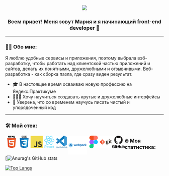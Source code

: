<div id="header" align="center">
  <img src="https://media.giphy.com/media/hpXdHPfFI5wTABdDx9/giphy.gif" width="300"/>
</div>

### <p align="center">Всем привет! Меня зовут Мария и я начинающий front-end developer 👋</p>

---

### :woman_technologist: Обо мне:
Я люблю удобные сервисы и приложения, поэтому выбрала вэб-разработку, чтобы работать над клиентской частью приложений и сайтов, делать их понятными, дружелюбными и отзывчивыми. Веб-разработка - как сборка пазла, где сразу виден результат.

- 🎓 В настоящее время осваиваю новую профессию на Яндекс.Практикуме  
- 👩🏻‍💻 Хочу научиться создавать крутые и дружелюбные интерфейсы  
- 🌱 Уверена, что со временем научусь писать чистый и упорядоченный код  

---

### :hammer_and_wrench: Мой стек:

<img align="left" alt="HTML5_logo" width="40" height="40" src="https://github.com/devicons/devicon/blob/master/icons/html5/html5-original-wordmark.svg" />
<img align="left" alt="CSS3_logo" width="40" height="40" src="https://github.com/devicons/devicon/blob/master/icons/css3/css3-original-wordmark.svg" />
<img align="left" alt="JavaScript_logo" width="40" height="40" src="https://github.com/devicons/devicon/blob/master/icons/javascript/javascript-original.svg" />
<img align="left" alt="React_logo" width="40" height="40" src="https://github.com/devicons/devicon/blob/master/icons/react/react-original-wordmark.svg" />
<img align="left" alt="VSCode_logo" width="40" height="40" src="https://github.com/devicons/devicon/blob/master/icons/vscode/vscode-original-wordmark.svg" />
<img align="left" alt="Webpack_logo" width="60" height="60" src="https://github.com/devicons/devicon/blob/master/icons/webpack/webpack-original-wordmark.svg" />
<img align="left" alt="Figma_logo" width="40" height="40" src="https://github.com/devicons/devicon/blob/master/icons/figma/figma-original.svg" />
<img align="left" alt="git_logo" width="40" height="40" src="https://github.com/devicons/devicon/blob/master/icons/git/git-original-wordmark.svg" />
<img align="left" alt="github_logo" width="40" height="40" src="https://github.com/devicons/devicon/blob/master/icons/github/github-original-wordmark.svg" />  



### :fire: Моя статистика:

[![Anurag's GitHub stats](https://github-readme-stats.vercel.app/api?username=Maryk1007&hide=contribs,prs)  

[![Top Langs](https://github-readme-stats.vercel.app/api/top-langs/?username=Maryk1007)](https://github.com/anuraghazra/github-readme-stats)

